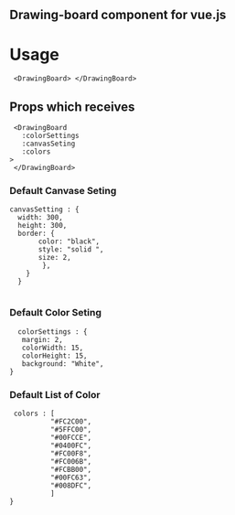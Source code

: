 ## Drawing-board component for vue.js


# Usage 
```
 <DrawingBoard> </DrawingBoard>
```
## Props which receives
```
 <DrawingBoard 
   :colorSettings
   :canvasSeting
   :colors
>
 </DrawingBoard>
```
### Default Canvase Seting
```
canvasSetting : {
  width: 300,
  height: 300,
  border: {
       color: "black",
       style: "solid ",
       size: 2,
        },
    }
  }
    
```
### Default Color Seting
```
  colorSettings : {
   margin: 2,
   colorWidth: 15,
   colorHeight: 15,
   background: "White",
}
```
### Default List of Color
```
 colors : [
          "#FC2C00",
          "#5FFC00",
          "#00FCCE",
          "#0400FC",
          "#FC00F8",
          "#FC006B",
          "#FCBB00",
          "#00FC63",
          "#008DFC",
          ]
}
```




